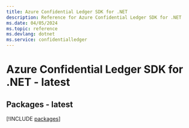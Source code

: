 ```yaml
---
title: Azure Confidential Ledger SDK for .NET
description: Reference for Azure Confidential Ledger SDK for .NET
ms.date: 04/05/2024
ms.topic: reference
ms.devlang: dotnet
ms.service: confidentialledger
---
```

# Azure Confidential Ledger SDK for .NET - latest
## Packages - latest
[!INCLUDE [packages](confidential-ledger-index.md)]